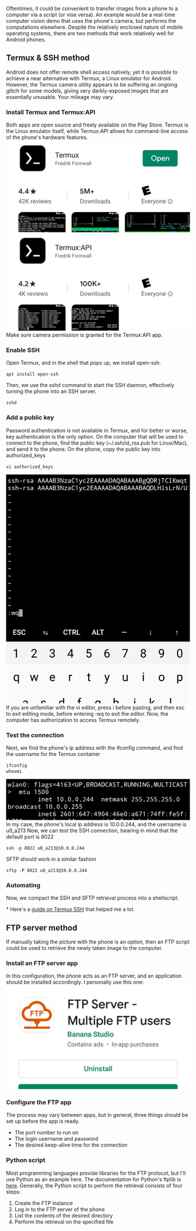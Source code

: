 Oftentimes, it could be convenient to transfer images from a phone to a computer via a script (or vise versa). An example would be a real-time computer vision demo that uses the phone's camera, but performs the computations elsewhere. Despite the relatively enclosed nature of mobile operating systems, there are two methods that work relatively well for Android phones.

## Termux & SSH method
Android does not offer remote shell access natively, yet it is possible to achieve a near alternative with Termux, a Linux emulator for Android. However, the Termux camera utility appears to be suffering an ongoing glitch for some models, giving very darkly-exposed images that are essentially unusable. Your mileage may vary.

### Install Termux and Termux:API
Both apps are open source and freely available on the Play Store. Termux is the Linux emulator itself, while Termux:API allows for command-line access of the phone's hardware features.
![Termux app](/imgs/2-1.jpg)
![Termux API app](/imgs/2-2.jpg)
Make sure camera permission is granted for the Termux:API app.

### Enable SSH
Open Termux, and in the shell that pops up, we install open-ssh.
```
apt install open-ssh
```
Then, we use the sshd command to start the SSH daemon, effectively turning the phone into an SSH server.
```
sshd
```
### Add a public key
Password authentication is not available in Termux, and for better or worse, key authentication is the only option.
On the computer that will be used to connect to the phone, find the public key (~/.ssh/id_rsa.pub for Linux/Mac), and send it to the phone.
On the phone, copy the public key into authorized_keys
```
vi authorized_keys
```
![Authorized keys file](/imgs/2-5.jpg)
If you are unfamiliar with the vi editor, press i before pasting, and then esc to exit editing mode, before entering :wq to exit the editor.
Now, the computer has authorization to access Termux remotely.
### Test the connection
Next, we find the phone's ip address with the ifconfig command, and find the username for the Termux container
```
ifconfig
whoami
```
![Phone ip address](/imgs/2-3.jpg)
In my case, the phone's local ip address is 10.0.0.244, and the username is u0_a213
Now, we can test the SSH connection, bearing in mind that the default port is 8022
```
ssh -p 8022 u0_a213@10.0.0.244
```
SFTP should work in a similar fashion
```
sftp -P 8022 u0_a213@10.0.0.244
```
### Automating
Now, we compact the SSH and SFTP retrieval process into a shellscript.

\* Here's a [guide on Termux SSH](https://glow.li/technology/2015/11/06/run-an-ssh-server-on-your-android-with-termux/) that helped me a lot.

## FTP server method
If manually taking the picture with the phone is an option, then an FTP script could be used to retrieve the newly taken image to the computer.
### Install an FTP server app
In this configuration, the phone acts as an FTP server, and an application should be installed accordingly.
I personally use this one:
![FTP server app](/imgs/2-4.jpg)
### Configure the FTP app
The process may vary between apps, but in general, three things should be set up before the app is ready.
* The port number to run on
* The login username and password
* The desired keep-alive time for the connection
### Python script
Most programming languages provide libraries for the FTP protocol, but I'll use Python as an example here.
The documentation for Python's ftplib is [here](https://docs.python.org/3/library/ftplib.html).
Generally, the Python script to perform the retrieval consists of four steps:
1. Create the FTP instance
2. Log in to the FTP server of the phone
3. List the contents of the desired directory
4. Perform the retrieval on the specified file


